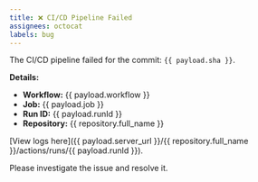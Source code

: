 ```yaml
---
title: ❌ CI/CD Pipeline Failed
assignees: octocat
labels: bug
---
```


The CI/CD pipeline failed for the commit: `{{ payload.sha }}`.

**Details:**
- **Workflow:** {{ payload.workflow }}
- **Job:** {{ payload.job }}
- **Run ID:** {{ payload.runId }}
- **Repository:** {{ repository.full_name }}

[View logs here]({{ payload.server_url }}/{{ repository.full_name }}/actions/runs/{{ payload.runId }}).

Please investigate the issue and resolve it.
